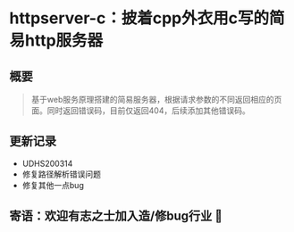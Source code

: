 # httpserver-c：披着cpp外衣用c写的简易http服务器

## 概要
 > 基于web服务原理搭建的简易服务器，根据请求参数的不同返回相应的页面。同时返回错误码，目前仅返回404，后续添加其他错误码。

## 更新记录
 + UDHS200314
  + 修复路径解析错误问题
  + 修复其他一点bug
  
## 寄语：欢迎有志之士加入造/修bug行业 :watermelon:
